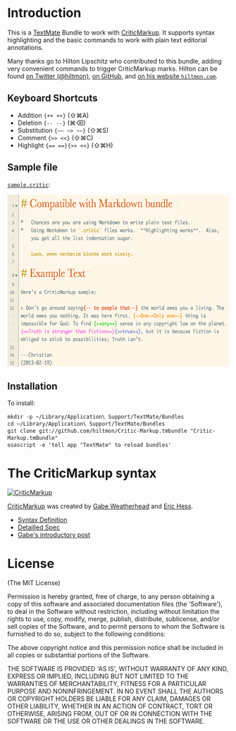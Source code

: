 # Introduction

This is a [TextMate][tm] Bundle to work with [CriticMarkup][cm].  It supports syntax highlighting and the basic commands to work with plain text editorial annotations.

Many thanks go to Hilton Lipschitz who contributed to this bundle, adding very convenient commands to trigger CriticMarkup marks.  Hilton can be found [on Twitter (@hiltmon)](http://www.twitter.com/hiltmon), [on GitHub](https://github.com/hiltmon), and  [on his website  `hiltmon.com`](http://www.hiltmon.com).  

  [tm]: https://github.com/textmate/textmate "textmate on GitHub"
  
## Keyboard Shortcuts

*   Addition `{++ ++}` (⇧⌘A)
*   Deletion `{-- --}` (⌘⌫)
*   Substitution `{~~ ~> ~~}` (⇧⌘S)
*   Comment `{>> <<}` (⇧⌘C)
*   Highlight `{== ==}{>> <<}` (⇧⌘H)

## Sample file

[`sample.critic`](http://github.com/DivineDominion/criticmarkup.tmbundle/blob/master/sample.critic):

<img src="http://github.com/DivineDominion/criticmarkup.tmbundle/raw/master/sample.png" width="606" height="391" />

## Installation

To install:

    mkdir -p ~/Library/Application\ Support/TextMate/Bundles
    cd ~/Library/Application\ Support/TextMate/Bundles
    git clone git://github.com/hiltmon/Critic-Markup.tmbundle "Critic-Markup.tmBundle"
    osascript -e 'tell app "TextMate" to reload bundles'


# The CriticMarkup syntax

[![CriticMarkup][cmimg]][cm]

  [cmimg]: http://high90.com/img/CriticMarkup-400px.png
  
[CriticMarkup][cm] was created by [Gabe Weatherhead][md] and [Eric Hess][mfb].

  [cm]: http://criticmarkup.com
  [md]: http://www.macdrifter.com
  [mfb]: http://www.themindfulbit.com

*   [Syntax Definition](http://criticmarkup.com/users-guide.php)
*   [Detailled Spec](http://criticmarkup.com/spec.php)
*   [Gabe's introductory post](http://macdrifter.com/2013/02/everyones-a-critic-the-critic-markup-language-proposal.html)

# License

(The MIT License)

Permission is hereby granted, free of charge, to any person obtaining a copy of this software and associated documentation files (the 'Software'), to deal in the Software without restriction, including without limitation the rights to use, copy, modify, merge, publish, distribute, sublicense, and/or sell copies of the Software, and to permit persons to whom the Software is furnished to do so, subject to the following conditions:

The above copyright notice and this permission notice shall be included in all copies or substantial portions of the Software.

THE SOFTWARE IS PROVIDED 'AS IS', WITHOUT WARRANTY OF ANY KIND, EXPRESS OR IMPLIED, INCLUDING BUT NOT LIMITED TO THE WARRANTIES OF MERCHANTABILITY, FITNESS FOR A PARTICULAR PURPOSE AND NONINFRINGEMENT. IN NO EVENT SHALL THE AUTHORS OR COPYRIGHT HOLDERS BE LIABLE FOR ANY CLAIM, DAMAGES OR OTHER LIABILITY, WHETHER IN AN ACTION OF CONTRACT, TORT OR OTHERWISE, ARISING FROM, OUT OF OR IN CONNECTION WITH THE SOFTWARE OR THE USE OR OTHER DEALINGS IN THE SOFTWARE.
